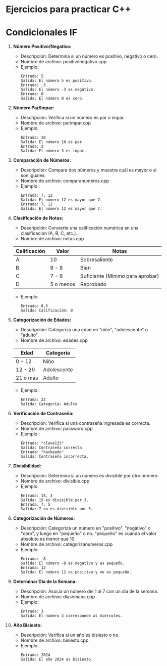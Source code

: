 # Ejercicios para practicar C++

# Condicionales IF
1. **Número Positivo/Negativo:**
   - Descripción: Determina si un número es positivo, negativo o cero.
   - Nombre de archivo: positivonegativo.cpp
   - Ejemplo:
     ```
     Entrada: 5
     Salida: El número 5 es positivo.
     Entrada: -3
     Salida: El número -3 es negativo.
     Entrada: 0
     Salida: El número 0 es cero.
     ```

2. **Número Par/Impar:**
   - Descripción: Verifica si un número es par o impar.
   - Nombre de archivo: parimpar.cpp
   - Ejemplo:
     ```
     Entrada: 10
     Salida: El número 10 es par.
     Entrada: 3
     Salida: El número 3 es impar.
     ```

3. **Comparación de Números:**
   - Descripción: Compara dos números y muestra cuál es mayor o si son iguales.
   - Nombre de archivo: comparanumeros.cpp
   - Ejemplo:
     ```
     Entrada: 7, 12
     Salida: El número 12 es mayor que 7.
     Entrada: 7, 12
     Salida: El número 12 es mayor que 7.
     ```

4. **Clasificación de Notas:**
   - Descripción: Convierte una calificación numérica en una clasificación (A, B, C, etc.).
   - Nombre de archivo: notas.cpp
   
   | Calificación | Valor | Notas                   |
   |--------------|-------|-------------------------|
   | A            | 10    | Sobresaliente           |
   | B            | 9 - 8 | Bien                    |
   | C            | 7 - 6 | Suficiente (Mínimo para aprobar) |
   | D            | 5 o menos     | Reprobado                |

   - Ejemplo:
     ```
     Entrada: 8.5
     Salida: Calificación: B
     ```

5. **Categorización de Edades:**
   - Descripción: Categoriza una edad en "niño", "adolescente" o "adulto".
   - Nombre de archivo: edades.cpp
   
   | Edad |  Categoria |
   |--------------|-------|
   | 0 - 12       | Niño    |
   | 12 - 20      | Adolescente |
   | 21 o más     | Adulto |

   - Ejemplo:
     ```
     Entrada: 22
     Salida: Categoría: Adulto
     ```

6. **Verificación de Contraseña:**
   - Descripción: Verifica si una contraseña ingresada es correcta.
   - Nombre de archivo: password.cpp
   - Ejemplo:
     ```
     Entrada: "clave123"
     Salida: Contraseña correcta.
     Entrada: "hackeado"
     Salida: Contraseña incorrecta.
     ```

7. **Divisibilidad:**
   - Descripción: Determina si un número es divisible por otro número.
   - Nombre de archivo: divisible.cpp
   - Ejemplo:
     ```
     Entrada: 15, 3
     Salida: 15 es divisible por 3.
     Entrada: 7, 5
     Salida: 7 no es divisible por 5.
     ```

8. **Categorización de Números:**
   - Descripción: Categoriza un número en "positivo", "negativo" o "cero", y luego en "pequeño" o no. "pequeño" es cuando el valor absoluto es menor que 10.
   - Nombre de archivo: categorizanumeros.cpp
   - Ejemplo:
     ```
     Entrada: -8
     Salida: El número -8 es negativo y es pequeño.
     Entrada: 12
     Salida: El número 12 es positivo y no es pequeño.
     ```

9. **Determinar Día de la Semana:**
   - Descripción: Asocia un número del 1 al 7 con un día de la semana.
   - Nombre de archivo: diasemana.cpp
   - Ejemplo:
     ```
     Entrada: 3
     Salida: El número 3 corresponde al miércoles.
     ```

10. **Año Bisiesto:**
    - Descripción: Verifica si un año es bisiesto o no.
    - Nombre de archivo: bisiesto.cpp
    - Ejemplo:
      ```
      Entrada: 2024
      Salida: El año 2024 es bisiesto.
      ```
